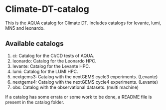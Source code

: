 # Climate-DT-catalog

This is the AQUA catalog for Climate DT. Includes catalogs for levante, lumi, MN5 and leonardo. 

## Available catalogs

1. ci: Catalog for the CI/CD tests of AQUA.
2. leonardo: Catalog for the Leonardo HPC.
3. levante: Catalog for the Levante HPC.
4. lumi: Catalog for the LUMI HPC.
5. nextgems3: Catalog with the nextGEMS cycle3 experiments. (Levante)
6. nextgems4: Catalog with the nextGEMS cycle4 experiments. (Levante)
7. obs: Catalog with the observational datasets. (multi machine)

If a catalog has some errata or some work to be done, a README file is present in the catalog folder.